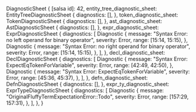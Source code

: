 DiagnosticSheet {
    [salsa id]: 42,
    entity_tree_diagnostic_sheet: EntityTreeDiagnosticSheet {
        diagnostics: [],
    },
    token_diagnostic_sheet: TokenDiagnosticSheet {
        diagnostics: [],
    },
    ast_diagnostic_sheet: AstDiagnosticSheet {
        diagnostics: [],
    },
    expr_diagnostic_sheet: ExprDiagnosticSheet {
        diagnostics: [
            Diagnostic {
                message: "Syntax Error: no left operand for binary operator",
                severity: Error,
                range: [15:14, 15:15),
            },
            Diagnostic {
                message: "Syntax Error: no right operand for binary operator",
                severity: Error,
                range: [15:14, 15:15),
            },
        ],
    },
    decl_diagnostic_sheet: DeclDiagnosticSheet {
        diagnostics: [
            Diagnostic {
                message: "Syntax Error: ExpectEqTokenForVariable",
                severity: Error,
                range: [42:49, 42:50),
            },
            Diagnostic {
                message: "Syntax Error: ExpectEqTokenForVariable",
                severity: Error,
                range: [45:36, 45:37),
            },
        ],
    },
    defn_diagnostic_sheet: DefnDiagnosticSheet {
        diagnostics: [],
    },
    expr_ty_diagnostic_sheet: ExprTypeDiagnosticSheet {
        diagnostics: [
            Diagnostic {
                message: "OriginalFluffyTermExpectationError::Todo",
                severity: Error,
                range: [157:29, 157:31),
            },
        ],
    },
}